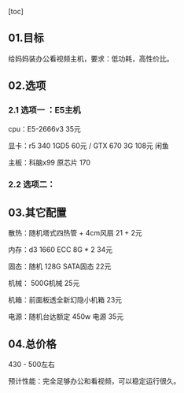 [toc]

## 01.目标

给妈妈装办公看视频主机，要求：低功耗，高性价比。



## 02.选项

### 2.1 选项一 ：E5主机

cpu：E5-2666v3 35元

显卡：r5 340 1GD5 60元  / GTX 670 3G 108元 闲鱼

主板：科脑x99 原芯片 170



### 2.2 选项二：



## 03.其它配置

散热：随机塔式四热管 + 4cm风扇 21 + 2元

内存：d3 1660 ECC 8G * 2 34元

固态：随机 128G SATA固态 22元

机械： 500G机械 25元

机箱：前面板透全新幻隐小机箱 23元

电源：随机台达额定 450w 电源 35元



## 04.总价格

430 - 500左右

预计性能：完全足够办公和看视频，可以稳定运行很久。